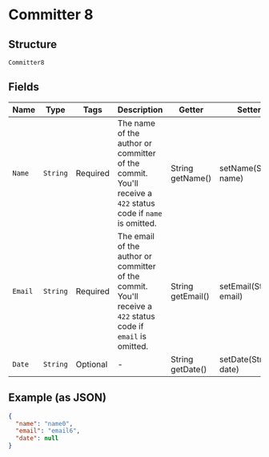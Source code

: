 
# Committer 8

## Structure

`Committer8`

## Fields

| Name | Type | Tags | Description | Getter | Setter |
|  --- | --- | --- | --- | --- | --- |
| `Name` | `String` | Required | The name of the author or committer of the commit. You'll receive a `422` status code if `name` is omitted. | String getName() | setName(String name) |
| `Email` | `String` | Required | The email of the author or committer of the commit. You'll receive a `422` status code if `email` is omitted. | String getEmail() | setEmail(String email) |
| `Date` | `String` | Optional | - | String getDate() | setDate(String date) |

## Example (as JSON)

```json
{
  "name": "name0",
  "email": "email6",
  "date": null
}
```

